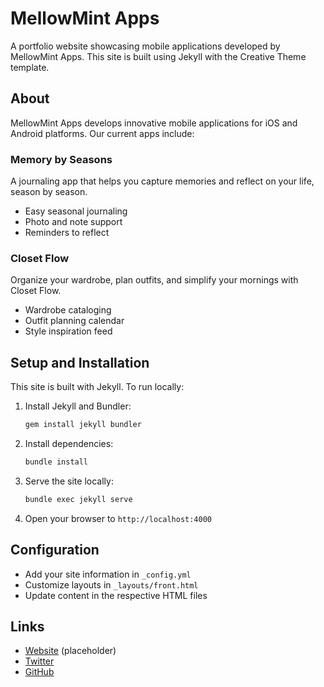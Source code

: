 # MellowMint Apps

A portfolio website showcasing mobile applications developed by MellowMint Apps. This site is built using Jekyll with the Creative Theme template.

## About

MellowMint Apps develops innovative mobile applications for iOS and Android platforms. Our current apps include:

### Memory by Seasons
A journaling app that helps you capture memories and reflect on your life, season by season.
- Easy seasonal journaling
- Photo and note support
- Reminders to reflect

### Closet Flow
Organize your wardrobe, plan outfits, and simplify your mornings with Closet Flow.
- Wardrobe cataloging
- Outfit planning calendar
- Style inspiration feed

## Setup and Installation

This site is built with Jekyll. To run locally:

1. Install Jekyll and Bundler:
   ```bash
   gem install jekyll bundler
   ```

2. Install dependencies:
   ```bash
   bundle install
   ```

3. Serve the site locally:
   ```bash
   bundle exec jekyll serve
   ```

4. Open your browser to `http://localhost:4000`

## Configuration

- Add your site information in `_config.yml`
- Customize layouts in `_layouts/front.html`
- Update content in the respective HTML files

## Links

- [Website](https://mellowmintapps.com) (placeholder)
- [Twitter](https://twitter.com/mellowmintapp)
- [GitHub](https://github.com/mellowmintapp)

